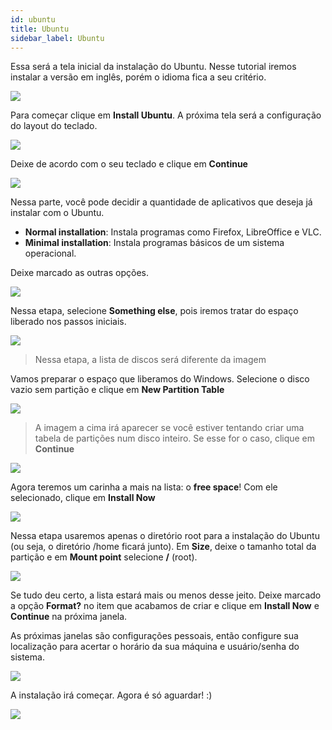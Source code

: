 ```yaml
---
id: ubuntu
title: Ubuntu
sidebar_label: Ubuntu
---
```


Essa será a tela inicial da instalação do Ubuntu. Nesse tutorial iremos instalar a versão em inglês, porém o idioma fica a seu critério.

![](assets/dual-boot-windows-linux/ubuntu/1.png)

Para começar clique em **Install Ubuntu**. A próxima tela será a configuração do layout do teclado.

![](assets/dual-boot-windows-linux/ubuntu/2.png)

Deixe de acordo com o seu teclado e clique em **Continue**

![](assets/dual-boot-windows-linux/ubuntu/3.png)

Nessa parte, você pode decidir a quantidade de aplicativos que deseja já instalar com o Ubuntu.

- **Normal installation**: Instala programas como Firefox, LibreOffice e VLC.
- **Minimal installation**: Instala programas básicos de um sistema operacional.

Deixe marcado as outras opções.

![](assets/dual-boot-windows-linux/ubuntu/4.png)

Nessa etapa, selecione **Something else**, pois iremos tratar do espaço liberado nos passos iniciais.

![](assets/dual-boot-windows-linux/ubuntu/5.png)

> Nessa etapa, a lista de discos será diferente da imagem

Vamos preparar o espaço que liberamos do Windows. Selecione o disco vazio sem partição e clique em **New Partition Table**

![](assets/dual-boot-windows-linux/ubuntu/6.png)

> A imagem a cima irá aparecer se você estiver tentando criar uma tabela de partições num disco inteiro. Se esse for o caso, clique em **Continue**

![](assets/dual-boot-windows-linux/ubuntu/7.png)

Agora teremos um carinha a mais na lista: o **free space**! Com ele selecionado, clique em **Install Now**

![](assets/dual-boot-windows-linux/ubuntu/8.png)

Nessa etapa usaremos apenas o diretório root para a instalação do Ubuntu (ou seja, o diretório /home ficará junto). Em **Size**, deixe o tamanho total da partição e em **Mount point** selecione **/** (root).

![](assets/dual-boot-windows-linux/ubuntu/9.png)

Se tudo deu certo, a lista estará mais ou menos desse jeito. Deixe marcado a opção **Format?** no item que acabamos de criar e clique em **Install Now** e **Continue** na próxima janela.

As próximas janelas são configurações pessoais, então configure sua localização para acertar o horário da sua máquina e usuário/senha do sistema.

![](assets/dual-boot-windows-linux/ubuntu/10.png)

A instalação irá começar. Agora é só aguardar! :)

![](assets/dual-boot-windows-linux/ubuntu/11.png)